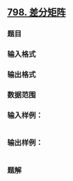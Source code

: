 ## [798. 差分矩阵](https://www.acwing.com/problem/content/solution/800/1/)

### 题目

### 输入格式

### 输出格式

### 数据范围

### 输入样例：

```

```

### 输出样例：

```

```

### 题解